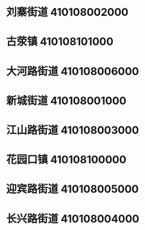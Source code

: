 # 刘寨街道 410108002000
# 古荥镇 410108101000
# 大河路街道 410108006000
# 新城街道 410108001000
# 江山路街道 410108003000
# 花园口镇 410108100000
# 迎宾路街道 410108005000
# 长兴路街道 410108004000

